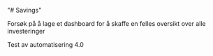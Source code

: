 "# Savings"

Forsøk på å lage et dashboard for å skaffe en felles oversikt over alle investeringer

Test av automatisering 4.0
